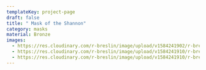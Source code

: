 ```yaml
---
templateKey: project-page
draft: false
title: " Mask of the Shannon"
category: masks
material: Bronze
images:
  - https://res.cloudinary.com/r-breslin/image/upload/v1584241902/r-breslin-cloudinary/WORK/MASKS/the-shannon/the-shannon_the-shannon-01_fa462p.jpg
  - https://res.cloudinary.com/r-breslin/image/upload/v1584241910/r-breslin-cloudinary/WORK/MASKS/the-shannon/the-shannon_the-shannon-02_hbusd0.jpg
  - https://res.cloudinary.com/r-breslin/image/upload/v1584241910/r-breslin-cloudinary/WORK/MASKS/the-shannon/the-shannon_the-shannon-03_vixpqt.jpg
---
```

